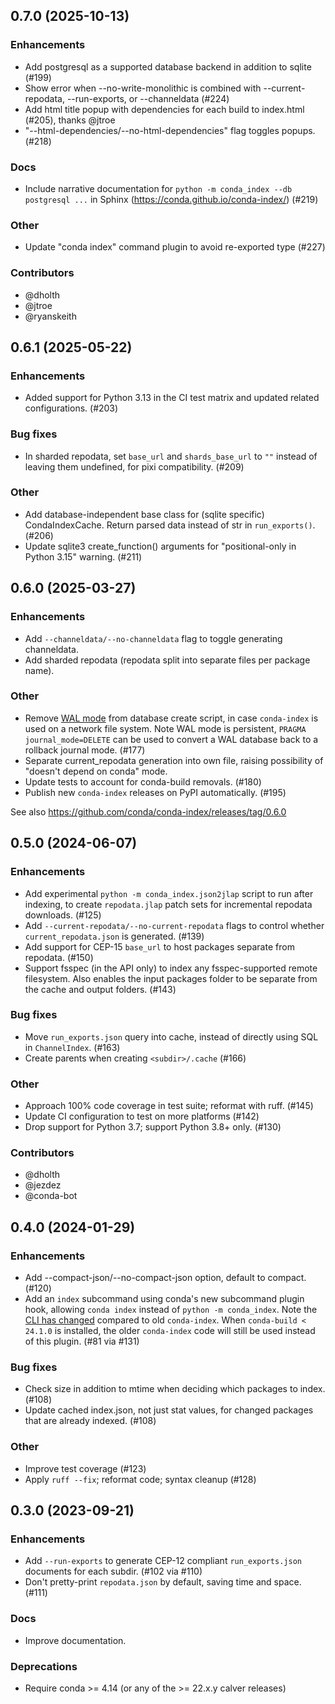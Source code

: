 [//]: # (current developments)

## 0.7.0 (2025-10-13)

### Enhancements

* Add postgresql as a supported database backend in addition to sqlite (#199)
* Show error when --no-write-monolithic is combined with --current-repodata, --run-exports, or --channeldata (#224)
* Add html title popup with dependencies for each build to index.html (#205), thanks @jtroe
* "--html-dependencies/--no-html-dependencies" flag toggles popups. (#218)

### Docs

* Include narrative documentation for `python -m conda_index --db postgresql ...` in Sphinx (https://conda.github.io/conda-index/) (#219)

### Other

* Update "conda index" command plugin to avoid re-exported type (#227)

### Contributors

* @dholth
* @jtroe
* @ryanskeith



## 0.6.1 (2025-05-22)

### Enhancements

* Added support for Python 3.13 in the CI test matrix and updated related
  configurations. (#203)

### Bug fixes

* In sharded repodata, set `base_url` and `shards_base_url` to `""` instead of
  leaving them undefined, for pixi compatibility. (#209)

### Other

* Add database-independent base class for (sqlite specific) CondaIndexCache.
  Return parsed data instead of str in `run_exports()`. (#206)
* Update sqlite3 create_function() arguments for "positional-only in Python
  3.15" warning. (#211)


## 0.6.0 (2025-03-27)

### Enhancements

* Add `--channeldata/--no-channeldata` flag to toggle generating channeldata.
* Add sharded repodata (repodata split into separate files per package name).

### Other

* Remove [WAL mode](https://www.sqlite.org/wal.html) from database create
  script, in case `conda-index` is used on a network file system. Note WAL mode
  is persistent, `PRAGMA journal_mode=DELETE` can be used to convert a WAL
  database back to a rollback journal mode. (#177)
* Separate current_repodata generation into own file, raising
  possibility of "doesn't depend on conda" mode.
* Update tests to account for conda-build removals. (#180)
* Publish new `conda-index` releases on PyPI automatically. (#195)

See also https://github.com/conda/conda-index/releases/tag/0.6.0

## 0.5.0 (2024-06-07)

### Enhancements

* Add experimental `python -m conda_index.json2jlap` script to run after
  indexing, to create `repodata.jlap` patch sets for incremental repodata
  downloads. (#125)
* Add `--current-repodata/--no-current-repodata` flags to control whether
  `current_repodata.json` is generated. (#139)
* Add support for CEP-15 ``base_url`` to host packages separate from repodata.
  (#150)
* Support fsspec (in the API only) to index any fsspec-supported remote
  filesystem. Also enables the input packages folder to be separate from the
  cache and output folders. (#143)

### Bug fixes

* Move `run_exports.json` query into cache, instead of directly using SQL in
  `ChannelIndex`. (#163)
* Create parents when creating `<subdir>/.cache` (#166)

### Other

* Approach 100% code coverage in test suite; reformat with ruff. (#145)
* Update CI configuration to test on more platforms (#142)
* Drop support for Python 3.7; support Python 3.8+ only. (#130)

### Contributors

* @dholth
* @jezdez
* @conda-bot



## 0.4.0 (2024-01-29)

### Enhancements

* Add --compact-json/--no-compact-json option, default to compact. (#120)
* Add an `index` subcommand using conda's new subcommand plugin hook, allowing
  `conda index` instead of `python -m conda_index`. Note the [CLI has
  changed](https://conda.github.io/conda-index/cli.html) compared to old
  `conda-index`. When `conda-build < 24.1.0` is installed, the older
  `conda-index` code will still be used instead of this plugin. (#81 via #131)

### Bug fixes

* Check size in addition to mtime when deciding which packages to
  index. (#108)
* Update cached index.json, not just stat values, for
  changed packages that are already indexed. (#108)

### Other

* Improve test coverage (#123)
* Apply `ruff --fix`; reformat code; syntax cleanup (#128)

## 0.3.0 (2023-09-21)

### Enhancements

* Add `--run-exports` to generate CEP-12 compliant `run_exports.json` documents
  for each subdir. (#102 via #110)
* Don't pretty-print `repodata.json` by default, saving time and space. (#111)

### Docs

* Improve documentation.

### Deprecations

* Require conda >= 4.14 (or any of the >= 22.x.y calver releases)
